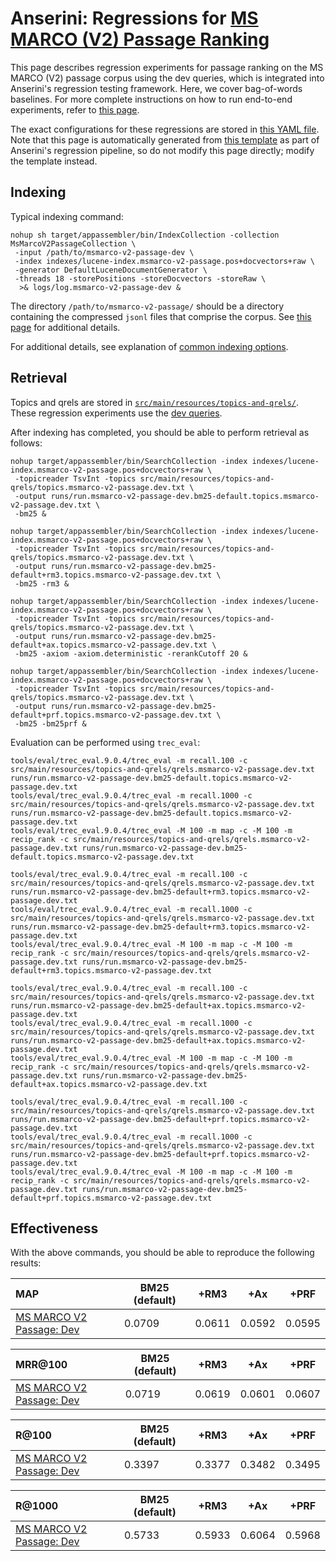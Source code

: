 # Anserini: Regressions for [MS MARCO (V2) Passage Ranking](https://microsoft.github.io/msmarco/TREC-Deep-Learning.html)

This page describes regression experiments for passage ranking on the MS MARCO (V2) passage corpus using the dev queries, which is integrated into Anserini's regression testing framework.
Here, we cover bag-of-words baselines.
For more complete instructions on how to run end-to-end experiments, refer to [this page](experiments-msmarco-v2.md).

The exact configurations for these regressions are stored in [this YAML file](../src/main/resources/regression/msmarco-v2-passage-dev.yaml).
Note that this page is automatically generated from [this template](../src/main/resources/docgen/templates/msmarco-v2-passage-dev.template) as part of Anserini's regression pipeline, so do not modify this page directly; modify the template instead.

## Indexing

Typical indexing command:

```
nohup sh target/appassembler/bin/IndexCollection -collection MsMarcoV2PassageCollection \
 -input /path/to/msmarco-v2-passage-dev \
 -index indexes/lucene-index.msmarco-v2-passage.pos+docvectors+raw \
 -generator DefaultLuceneDocumentGenerator \
 -threads 18 -storePositions -storeDocvectors -storeRaw \
  >& logs/log.msmarco-v2-passage-dev &
```

The directory `/path/to/msmarco-v2-passage/` should be a directory containing the compressed `jsonl` files that comprise the corpus.
See [this page](experiments-msmarco-v2.md) for additional details.

For additional details, see explanation of [common indexing options](common-indexing-options.md).

## Retrieval

Topics and qrels are stored in [`src/main/resources/topics-and-qrels/`](../src/main/resources/topics-and-qrels/).
These regression experiments use the [dev queries](../src/main/resources/topics-and-qrels/topics.msmarco-v2-passage.dev.txt).

After indexing has completed, you should be able to perform retrieval as follows:

```
nohup target/appassembler/bin/SearchCollection -index indexes/lucene-index.msmarco-v2-passage.pos+docvectors+raw \
 -topicreader TsvInt -topics src/main/resources/topics-and-qrels/topics.msmarco-v2-passage.dev.txt \
 -output runs/run.msmarco-v2-passage-dev.bm25-default.topics.msmarco-v2-passage.dev.txt \
 -bm25 &

nohup target/appassembler/bin/SearchCollection -index indexes/lucene-index.msmarco-v2-passage.pos+docvectors+raw \
 -topicreader TsvInt -topics src/main/resources/topics-and-qrels/topics.msmarco-v2-passage.dev.txt \
 -output runs/run.msmarco-v2-passage-dev.bm25-default+rm3.topics.msmarco-v2-passage.dev.txt \
 -bm25 -rm3 &

nohup target/appassembler/bin/SearchCollection -index indexes/lucene-index.msmarco-v2-passage.pos+docvectors+raw \
 -topicreader TsvInt -topics src/main/resources/topics-and-qrels/topics.msmarco-v2-passage.dev.txt \
 -output runs/run.msmarco-v2-passage-dev.bm25-default+ax.topics.msmarco-v2-passage.dev.txt \
 -bm25 -axiom -axiom.deterministic -rerankCutoff 20 &

nohup target/appassembler/bin/SearchCollection -index indexes/lucene-index.msmarco-v2-passage.pos+docvectors+raw \
 -topicreader TsvInt -topics src/main/resources/topics-and-qrels/topics.msmarco-v2-passage.dev.txt \
 -output runs/run.msmarco-v2-passage-dev.bm25-default+prf.topics.msmarco-v2-passage.dev.txt \
 -bm25 -bm25prf &
```

Evaluation can be performed using `trec_eval`:

```
tools/eval/trec_eval.9.0.4/trec_eval -m recall.100 -c src/main/resources/topics-and-qrels/qrels.msmarco-v2-passage.dev.txt runs/run.msmarco-v2-passage-dev.bm25-default.topics.msmarco-v2-passage.dev.txt
tools/eval/trec_eval.9.0.4/trec_eval -m recall.1000 -c src/main/resources/topics-and-qrels/qrels.msmarco-v2-passage.dev.txt runs/run.msmarco-v2-passage-dev.bm25-default.topics.msmarco-v2-passage.dev.txt
tools/eval/trec_eval.9.0.4/trec_eval -M 100 -m map -c -M 100 -m recip_rank -c src/main/resources/topics-and-qrels/qrels.msmarco-v2-passage.dev.txt runs/run.msmarco-v2-passage-dev.bm25-default.topics.msmarco-v2-passage.dev.txt

tools/eval/trec_eval.9.0.4/trec_eval -m recall.100 -c src/main/resources/topics-and-qrels/qrels.msmarco-v2-passage.dev.txt runs/run.msmarco-v2-passage-dev.bm25-default+rm3.topics.msmarco-v2-passage.dev.txt
tools/eval/trec_eval.9.0.4/trec_eval -m recall.1000 -c src/main/resources/topics-and-qrels/qrels.msmarco-v2-passage.dev.txt runs/run.msmarco-v2-passage-dev.bm25-default+rm3.topics.msmarco-v2-passage.dev.txt
tools/eval/trec_eval.9.0.4/trec_eval -M 100 -m map -c -M 100 -m recip_rank -c src/main/resources/topics-and-qrels/qrels.msmarco-v2-passage.dev.txt runs/run.msmarco-v2-passage-dev.bm25-default+rm3.topics.msmarco-v2-passage.dev.txt

tools/eval/trec_eval.9.0.4/trec_eval -m recall.100 -c src/main/resources/topics-and-qrels/qrels.msmarco-v2-passage.dev.txt runs/run.msmarco-v2-passage-dev.bm25-default+ax.topics.msmarco-v2-passage.dev.txt
tools/eval/trec_eval.9.0.4/trec_eval -m recall.1000 -c src/main/resources/topics-and-qrels/qrels.msmarco-v2-passage.dev.txt runs/run.msmarco-v2-passage-dev.bm25-default+ax.topics.msmarco-v2-passage.dev.txt
tools/eval/trec_eval.9.0.4/trec_eval -M 100 -m map -c -M 100 -m recip_rank -c src/main/resources/topics-and-qrels/qrels.msmarco-v2-passage.dev.txt runs/run.msmarco-v2-passage-dev.bm25-default+ax.topics.msmarco-v2-passage.dev.txt

tools/eval/trec_eval.9.0.4/trec_eval -m recall.100 -c src/main/resources/topics-and-qrels/qrels.msmarco-v2-passage.dev.txt runs/run.msmarco-v2-passage-dev.bm25-default+prf.topics.msmarco-v2-passage.dev.txt
tools/eval/trec_eval.9.0.4/trec_eval -m recall.1000 -c src/main/resources/topics-and-qrels/qrels.msmarco-v2-passage.dev.txt runs/run.msmarco-v2-passage-dev.bm25-default+prf.topics.msmarco-v2-passage.dev.txt
tools/eval/trec_eval.9.0.4/trec_eval -M 100 -m map -c -M 100 -m recip_rank -c src/main/resources/topics-and-qrels/qrels.msmarco-v2-passage.dev.txt runs/run.msmarco-v2-passage-dev.bm25-default+prf.topics.msmarco-v2-passage.dev.txt
```

## Effectiveness

With the above commands, you should be able to reproduce the following results:

MAP                                     | BM25 (default)| +RM3      | +Ax       | +PRF      |
:---------------------------------------|-----------|-----------|-----------|-----------|
[MS MARCO V2 Passage: Dev](https://microsoft.github.io/msmarco/TREC-Deep-Learning.html)| 0.0709    | 0.0611    | 0.0592    | 0.0595    |


MRR@100                                 | BM25 (default)| +RM3      | +Ax       | +PRF      |
:---------------------------------------|-----------|-----------|-----------|-----------|
[MS MARCO V2 Passage: Dev](https://microsoft.github.io/msmarco/TREC-Deep-Learning.html)| 0.0719    | 0.0619    | 0.0601    | 0.0607    |


R@100                                   | BM25 (default)| +RM3      | +Ax       | +PRF      |
:---------------------------------------|-----------|-----------|-----------|-----------|
[MS MARCO V2 Passage: Dev](https://microsoft.github.io/msmarco/TREC-Deep-Learning.html)| 0.3397    | 0.3377    | 0.3482    | 0.3495    |


R@1000                                  | BM25 (default)| +RM3      | +Ax       | +PRF      |
:---------------------------------------|-----------|-----------|-----------|-----------|
[MS MARCO V2 Passage: Dev](https://microsoft.github.io/msmarco/TREC-Deep-Learning.html)| 0.5733    | 0.5933    | 0.6064    | 0.5968    |
